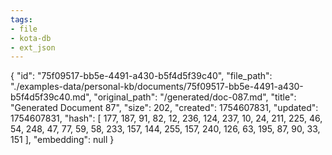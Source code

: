 ```yaml
---
tags:
- file
- kota-db
- ext_json
---
```

{
  "id": "75f09517-bb5e-4491-a430-b5f4d5f39c40",
  "file_path": "./examples-data/personal-kb/documents/75f09517-bb5e-4491-a430-b5f4d5f39c40.md",
  "original_path": "/generated/doc-087.md",
  "title": "Generated Document 87",
  "size": 202,
  "created": 1754607831,
  "updated": 1754607831,
  "hash": [
    177,
    187,
    91,
    82,
    12,
    236,
    124,
    237,
    10,
    24,
    211,
    225,
    46,
    54,
    248,
    47,
    77,
    59,
    58,
    233,
    157,
    144,
    255,
    157,
    240,
    126,
    63,
    195,
    87,
    90,
    33,
    151
  ],
  "embedding": null
}